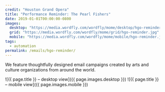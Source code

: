 ```yaml
---
credit: "Houston Grand Opera"
title: "Performance Reminder: The Pearl Fishers"
date: 2019-01-01T00:00:00-0800
images:
  desktop: "https://media.wordfly.com/wordfly/mome/desktop/hgo-reminder.jpg"
  grid: "https://media.wordfly.com/wordfly/mome/grid/hgo-reminder.jpg"
  mobile: "https://media.wordfly.com/wordfly/mome/mobile/hgo-reminder.jpg"
tags:
  - automation
permalink: /emails/hgo-reminder/
---
```

We feature thoughtfully designed email campaigns created by arts and culture organizations from around the world.

![{{ page.title }} – desktop view]({{ page.images.desktop }})
![{{ page.title }} – mobile view]({{ page.images.mobile }})
